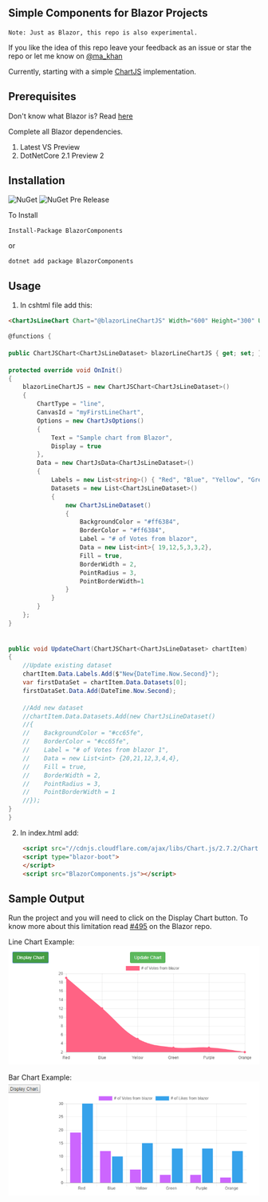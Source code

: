 ## Simple Components for Blazor Projects

```
Note: Just as Blazor, this repo is also experimental.
```

If you like the idea of this repo leave your feedback as an issue or star the repo or let me know on [@ma_khan](https://twitter.com/ma_khan)

Currently, starting with a simple [ChartJS](https://github.com/chartjs/Chart.js) implementation. 


## Prerequisites

Don't know what Blazor is? Read [here](https://github.com/aspnet/Blazor)

Complete all Blazor dependencies.

1. Latest VS Preview
2. DotNetCore 2.1 Preview 2


## Installation 

![NuGet](https://img.shields.io/nuget/v/BlazorComponents.svg) ![NuGet Pre Release](https://img.shields.io/nuget/vpre/BlazorComponents.svg)


To Install 

```
Install-Package BlazorComponents
```
or 
```
dotnet add package BlazorComponents
```

## Usage

1. In cshtml file add this:

```html
<ChartJsLineChart Chart="@blazorLineChartJS" Width="600" Height="300" UpdateChart="@((chart) => { UpdateChart(chart); })" />
```

```csharp
@functions {

public ChartJSChart<ChartJsLineDataset> blazorLineChartJS { get; set; } = new ChartJSChart<ChartJsLineDataset>();

protected override void OnInit()
{
    blazorLineChartJS = new ChartJSChart<ChartJsLineDataset>()
    {
        ChartType = "line",
        CanvasId = "myFirstLineChart",
        Options = new ChartJsOptions()
        {
            Text = "Sample chart from Blazor",
            Display = true
        },
        Data = new ChartJsData<ChartJsLineDataset>()
        {
            Labels = new List<string>() { "Red", "Blue", "Yellow", "Green", "Purple", "Orange" },
            Datasets = new List<ChartJsLineDataset>()
            {
                new ChartJsLineDataset()
                {
                    BackgroundColor = "#ff6384",
                    BorderColor = "#ff6384",
                    Label = "# of Votes from blazor",
                    Data = new List<int>{ 19,12,5,3,3,2},
                    Fill = true,
                    BorderWidth = 2,
                    PointRadius = 3,
                    PointBorderWidth=1
                }   
            }
        }
    };
}


public void UpdateChart(ChartJSChart<ChartJsLineDataset> chartItem)
{
    //Update existing dataset
    chartItem.Data.Labels.Add($"New{DateTime.Now.Second}");
    var firstDataSet = chartItem.Data.Datasets[0];
    firstDataSet.Data.Add(DateTime.Now.Second);

    //Add new dataset
    //chartItem.Data.Datasets.Add(new ChartJsLineDataset()
    //{
    //    BackgroundColor = "#cc65fe",
    //    BorderColor = "#cc65fe",
    //    Label = "# of Votes from blazor 1",
    //    Data = new List<int> {20,21,12,3,4,4},
    //    Fill = true,
    //    BorderWidth = 2,
    //    PointRadius = 3,
    //    PointBorderWidth = 1
    //});
}
}
```

2. In index.html add:

```html
    <script src="//cdnjs.cloudflare.com/ajax/libs/Chart.js/2.7.2/Chart.min.js"></script>
    <script type="blazor-boot">
    </script>
    <script src="BlazorComponents.js"></script>
```


## Sample Output

Run the project and you will need to click on the Display Chart button. To know more about this limitation read [#495](https://github.com/aspnet/Blazor/issues/495) on the Blazor repo.

Line Chart Example:
![LineChart](line.png)

Bar Chart Example:
![BarChart](bar.png)

